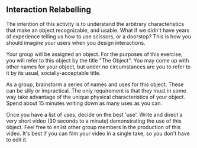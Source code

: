 ## Interaction Relabelling

The intention of this activity is to understand the arbitrary characteristics that make an object recognizable, and usable. What if we didn't have years of experience telling us how to use scissors, or a doorstop? This is how you should imagine your users when you design interactions.

Your group will be assigned an object. For the purposes of this exercise, you will refer to this object by the title "The Object". You may come up with other names for your object, but under no circumstances are you to refer to it by its usual, socially-acceptable title.

As a group, brainstorm a series of names and uses for this object. These can be silly or impractical. The only requirement is that they must in some way take advantage of the unique physical characteristics of your object. Spend about 15 minutes writing down as many uses as you can.

Once you have a list of uses, decide on the best 'use'. Write and direct a very short video (30 seconds to a minute) demonstrating the use of this object. Feel free to enlist other group members in the production of this video. It's best if you can film your video in a single take, so you don't have to edit it.
